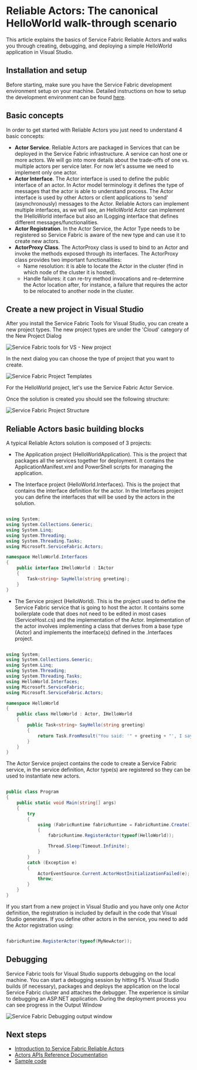 <properties
   pageTitle="Get Started with Reliable Actors | Microsoft Azure"
   description="This tutorial walks you through the steps of creating, debugging, and deploying a canonical HelloWorld service using Service Fabric Reliable Actors."
   services="service-fabric"
   documentationCenter=".net"
   authors="vturecek"
   manager="timlt"
   editor=""/>

<tags
   ms.service="service-fabric"
   ms.devlang="dotnet"
   ms.topic="article"
   ms.tgt_pltfrm="NA"
   ms.workload="NA"
   ms.date="08/05/2015"
   ms.author="vturecek"/>

# Reliable Actors: The canonical HelloWorld walk-through scenario
This article explains the basics of Service Fabric Reliable Actors and walks you through creating, debugging, and deploying a simple HelloWorld application in Visual Studio.

## Installation and setup
Before starting, make sure you have the Service Fabric development environment setup on your machine.
Detailed instructions on how to setup the development environment can be found [here](service-fabric-get-started.md).

## Basic concepts
In order to get started with Reliable Actors you just need to understand 4 basic concepts:

* **Actor Service**. Reliable Actors are packaged in Services that can be deployed in the Service Fabric infrastructure. A service can host one or more actors. We will go into more details about the trade-offs of one vs. multiple actors per service later. For now let's assume we need to implement only one actor.
* **Actor Interface**. The Actor interface is used to define the public interface of an actor. In Actor model terminology it defines the type of messages that the actor is able to understand process. The Actor interface is used by other Actors or client applications to 'send' (asynchronously) messages to the Actor. Reliable Actors can implement multiple interfaces, as we will see, an HelloWorld Actor can implement the IHelloWorld interface but also an ILogging interface that defines different messages/functionalities.
* **Actor Registration**. In the Actor Service, the Actor Type needs to be registered so Service Fabric is aware of the new type and can use it to create new actors.
* **ActorProxy Class**. The ActorProxy class is used to bind to an Actor and invoke the methods exposed through its interfaces. The ActorProxy class provides two important functionalities:
	* Name resolution: it is able to locate the Actor in the cluster (find in which node of the cluster it is hosted).
	* Handle failures: it can re-try method invocations and re-determine the Actor location after, for instance, a failure that requires the actor to be relocated to another node in the cluster.

## Create a new project in Visual Studio
After you install the Service Fabric Tools for Visual Studio, you can create a new project types. The new project types are under the 'Cloud' category of the New Project Dialog


![Service Fabric tools for VS - New project][1]

In the next dialog you can choose the type of project that you want to create.

![Service Fabric Project Templates][5]

For the HelloWorld project, let's use the Service Fabric Actor Service.

Once the solution is created you should see the following structure:

![Service Fabric Project Structure][2]

## Reliable Actors basic building blocks

A typical Reliable Actors solution is composed of 3 projects:

* The Application project (HelloWorldApplication). This is the project that packages all the services together for deployment. It contains the ApplicationManifest.xml and PowerShell scripts for managing the application.

* The Interface project (HelloWorld.Interfaces). This is the project that contains the interface definition for the actor. In the Interfaces project you can define the interfaces that will be used by the actors in the solution.

```csharp

using System;
using System.Collections.Generic;
using System.Linq;
using System.Threading;
using System.Threading.Tasks;
using Microsoft.ServiceFabric.Actors;

namespace HelloWorld.Interfaces
{
    public interface IHelloWorld : IActor
    {
        Task<string> SayHello(string greeting);
    }
}

```

* The Service project (HelloWorld). This is the project used to define the Service Fabric service that is going to host the actor. It contains some boilerplate code that does not need to be edited in most cases (ServiceHost.cs) and the implementation of the Actor. Implementation of the actor involves implementing a class that derives from a base type (Actor) and implements the interface(s) defined in the .Interfaces project.

```csharp

using System;
using System.Collections.Generic;
using System.Linq;
using System.Threading;
using System.Threading.Tasks;
using HelloWorld.Interfaces;
using Microsoft.ServiceFabric;
using Microsoft.ServiceFabric.Actors;

namespace HelloWorld
{
    public class HelloWorld : Actor, IHelloWorld
    {
        public Task<string> SayHello(string greeting)
        {
            return Task.FromResult("You said: '" + greeting + "', I say: Hello Actors!");
        }
    }
}

```

The Actor Service project contains the code to create a Service Fabric service, in the service definition, Actor type(s) are registered so they can be used to instantiate new actors.

```csharp

public class Program
{
    public static void Main(string[] args)
    {
        try
        {
            using (FabricRuntime fabricRuntime = FabricRuntime.Create())
            {
                fabricRuntime.RegisterActor(typeof(HelloWorld));

                Thread.Sleep(Timeout.Infinite);
            }
        }
        catch (Exception e)
        {
            ActorEventSource.Current.ActorHostInitializationFailed(e);
            throw;
        }
    }
}  

```

If you start from a new project in Visual Studio and you have only one Actor definition, the registration is included by default in the code that Visual Studio generates. If you define other actors in the service, you need to add the Actor registration using:

```csharp

fabricRuntime.RegisterActor(typeof(MyNewActor));


```

## Debugging

Service Fabric tools for Visual Studio supports debugging on the local machine. You can start a debugging session by hitting F5. Visual Studio builds (if necessary), packages and deploys the application on the local Service Fabric cluster and attaches the debugger. The experience is similar to debugging an ASP.NET application.
During the deployment process you can see progress in the Output Window

![Service Fabric Debugging output window][3]


## Next steps

- [Introduction to Service Fabric Reliable Actors](service-fabric-reliable-actors-introduction.md)
- [Actors APIs Reference Documentation](https://msdn.microsoft.com/library/azure/dn971626.aspx)
- [Sample code](https://github.com/Azure/servicefabric-samples)


<!--Image references-->
[1]: ./media/service-fabric-reliable-actors-get-started/reliable-actors-newproject.PNG
[2]: ./media/service-fabric-reliable-actors-get-started/reliable-actors-projectstructure.PNG
[3]: ./media/service-fabric-reliable-actors-get-started/debugging-output.PNG
[4]: ./media/service-fabric-reliable-actors-get-started/vs-context-menu.png
[5]: ./media/service-fabric-reliable-actors-get-started/reliable-actors-newproject1.PNG
